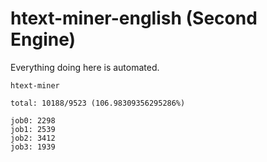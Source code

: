 # htext-miner-english (Second Engine)

Everything doing here is automated.

```
htext-miner

total: 10188/9523 (106.98309356295286%)

job0: 2298
job1: 2539
job2: 3412
job3: 1939
```